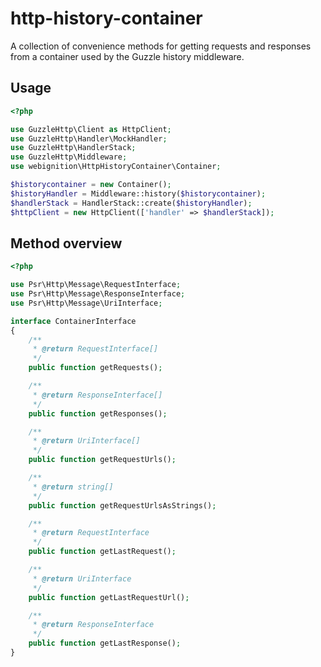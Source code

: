 # http-history-container

A collection of convenience methods for getting requests and responses from a container used by the Guzzle history middleware.

## Usage

```php
<?php

use GuzzleHttp\Client as HttpClient;
use GuzzleHttp\Handler\MockHandler;
use GuzzleHttp\HandlerStack;
use GuzzleHttp\Middleware;
use webignition\HttpHistoryContainer\Container;

$historycontainer = new Container();
$historyHandler = Middleware::history($historycontainer);
$handlerStack = HandlerStack::create($historyHandler);
$httpClient = new HttpClient(['handler' => $handlerStack]);
```

## Method overview

```php
<?php

use Psr\Http\Message\RequestInterface;
use Psr\Http\Message\ResponseInterface;
use Psr\Http\Message\UriInterface;

interface ContainerInterface
{
    /**
     * @return RequestInterface[]
     */
    public function getRequests();

    /**
     * @return ResponseInterface[]
     */
    public function getResponses();

    /**
     * @return UriInterface[]
     */
    public function getRequestUrls();

    /**
     * @return string[]
     */
    public function getRequestUrlsAsStrings();

    /**
     * @return RequestInterface
     */
    public function getLastRequest();

    /**
     * @return UriInterface
     */
    public function getLastRequestUrl();

    /**
     * @return ResponseInterface
     */
    public function getLastResponse();
}
```
